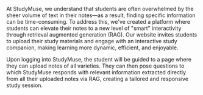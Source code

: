 At StudyMuse, we understand that students are often overwhelmed by the sheer volume of text in their notes—as a result, finding specific information can be time-consuming. To address this, we've created a platform where students can elevate their notes to a new level of "smart" interactivity through retrieval augmented generation (RAG). Our website invites students to upload their study materials and engage with an interactive study companion, making learning more dynamic, efficient, and enjoyable.

Upon logging into StudyMuse, the student will be guided to a page where they can upload notes of all varieties. They can then pose questions to which StudyMuse responds with relevant information extracted directly from all their uploaded notes via RAG, creating a tailored and responsive study session.

